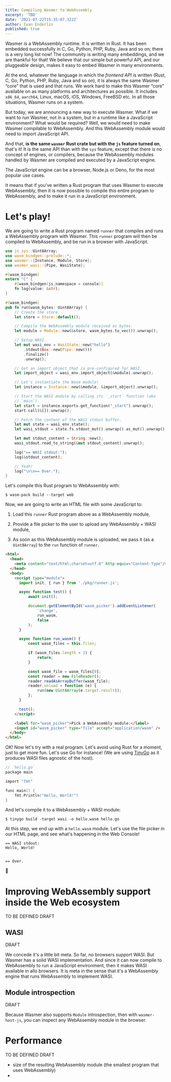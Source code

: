 ```yaml
---
title: Compiling Wasmer to WebAssembly
excerpt: 'TBD'
date: '2021-07-22T15:35:07.322Z'
author: Ivan Enderlin
published: true
---
```


Wasmer is a WebAssembly runtime. It is written in Rust. It has been
embedded successfully in C, Go, Python, PHP, Ruby, Java and so on;
there is a very long list now! The community is writing many
embeddings, and we are thankful for that! We believe that our simple
but powerful API, and our pluggeable design, makes it easy to embed
Wasmer in many environments.

At the end, whatever the language in which the _frontend API_ is
written (Rust, C, Go, Python, PHP, Ruby, Java and so on), it is always
the same Wasmer “core” that is used and that runs. We work hard to
make this Wasmer “core” available on as many platforms and
architectures as possible. It includes `x86_64`, `aarch64`, Linux,
macOS, iOS, Windows, FreeBSD etc. In all those situations, Wasmer runs
on a system.

But today, we are announcing a new way to execute Wasmer. What if we
want to run Wasmer, not in a system, but in a runtime like a
JavaScript environment? What would be required? Well, we would need to
make Wasmer compilable to WebAssembly. And this WebAssembly module
would need to import JavaScript API.

And that, **is the same `wasmer` Rust crate but with the `js` feature
turned on**, that's it! It is the same API than with the `sys`
feature, except that there is no concept of engines, or compilers,
because the WebAssembly modules handled by Wasmer are compiled and
executed by a JavaScript engine.

The JavaScript engine can be a browser, Node.js or Deno, for the most
popular use cases.

It means that if you've written a Rust program that uses Wasmer to
execute WebAssembly, then it is now possible to compile this entire
program to WebAssembly, and to make it run in a JavaScript
environment.

# Let's play!

We are going to write a Rust program named `runner` that compiles and
runs a WebAssembly program with Wasmer. This `runner` program will
then be compiled to WebAssembly, and be run in a browser with
JavaScript.

```rust
use js_sys::Uint8Array;
use wasm_bindgen::prelude::*;
use wasmer::{Instance, Module, Store};
use wasmer_wasi::{Pipe, WasiState};

#[wasm_bindgen]
extern "C" {
    #[wasm_bindgen(js_namespace = console)]
    fn log(value: &str);
}

#[wasm_bindgen]
pub fn run(wasm_bytes: Uint8Array) {
    // Create the store.
    let store = Store::default();

    // Compile the WebAssembly module received as bytes.
    let module = Module::new(&store, wasm_bytes.to_vec()).unwrap();

    // Setup WASI.
    let mut wasi_env = WasiState::new("hello")
        .stdout(Box::new(Pipe::new()))
        .finalize()
        .unwrap();

    // Get an import object that is pre-configured for WASI.
    let import_object = wasi_env.import_object(&module).unwrap();

    // Let's instantiate the Wasm module!
    let instance = Instance::new(&module, &import_object).unwrap();

    // Start the WASI module by calling its `_start` function (aka
    // `main`).
    let start = instance.exports.get_function("_start").unwrap();
    start.call(&[]).unwrap();

    // Fetch the content of the WASI stdout buffer.
    let mut state = wasi_env.state();
    let wasi_stdout = state.fs.stdout_mut().unwrap().as_mut().unwrap();

    let mut stdout_content = String::new();
    wasi_stdout.read_to_string(&mut stdout_content).unwrap();

    log("== WASI stdout:");
    log(&stdout_content);

    // Yeah!
    log("\n\n== Over.");
}
```

Let's compile this Rust program to WebAssembly with:

```shell
$ wasm-pack build --target web
```

Now, we are going to write an HTML file with some JavaScript to:

1. Load this `runner` Rust program above as a WebAssembly module,

2. Provide a file picker to the user to upload any WebAssembly + WASI
   module,

3. As soon as this WebAssembly module is uploaded, we pass it (as a
   `Uint8Array`) to the `run` function of `runner`.

```html
<html>
  <head>
    <meta content="text/html;charset=utf-8" http-equiv="Content-Type"/>
  </head>
  <body>
    <script type="module">
      import init, { run } from './pkg/runner.js';

      async function test() {
          await init();

          document.getElementById('wasm_picker').addEventListener(
              'change',
              run_wasm,
              false
          );
      }

      async function run_wasm() {
          const wasm_files = this.files;

          if (wasm_files.length < 1) {
              return;
          }

          const wasm_file = wasm_files[0];
          const reader = new FileReader();
          reader.readAsArrayBuffer(wasm_file);
          reader.onload = function (e) {
              run(new Uint8Array(e.target.result));
          };
      }

      test();
    </script>

    <label for="wasm_picker">Pick a WebAssembly module:</label>
    <input id="wasm_picker" type="file" accept="application/wasm" />
  </body>
</html>
```

OK! Now let's try with a real program. Let's avoid using Rust for a
moment, just to get more fun. Let's use Go for instance! (We are using
[TinyGo](https://tinygo.org/) as it produces WASI files agnostic of
the host).

```c
// `hello.go`
package main

import "fmt"

func main() {
	fmt.Println("Hello, World!")
}
```

And let's compile it to a WebAssembly + WASI module:

```shell
$ tinygo build -target wasi -o hello.wasm hello.go
```

At this step, we end up with a `hello.wasm` module. Let's use the file
picker in our HTML page, and see what's happening in the Web Console!

```
== WASI stdout:
Hello, World!


== Over.
```

🎉

# Improving WebAssembly support inside the Web ecosystem

TO BE DEFINED
DRAFT

## WASI

DRAFT

We concede it's a little bit meta. So far, no browsers support
WASI. But Wasmer has a solid WASI implementation. And since it can now
compile to WebAssembly to run a JavaScript environment, then it makes
WASI available in allo browsers. It is meta in the sense that it's a
WebAssembly engine that runs WebAssembly to implement WASI.

## Module introspection

DRAFT

Because Wasmer also supports `Module` introspection, then with
`wasmer-host-js`, you can inspect any WebAssembly module in the
browser.

# Performance

TO BE DEFINED
DRAFT

* size of the resulting WebAssembly module (the smallest program that uses WebAssembly)
* 
